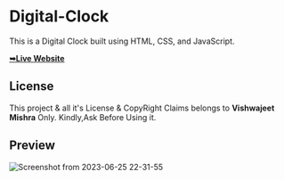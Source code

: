 # Digital-Clock

This is a Digital Clock built using HTML, CSS, and JavaScript.


 <a href="https://vishwajeetmishra4.github.io/Digital-Clock/"><strong>➥Live Website </strong></a>

## License

This project & all it's License & CopyRight Claims belongs to **Vishwajeet Mishra** Only. Kindly,Ask Before Using it. 

## Preview
![Screenshot from 2023-06-25 22-31-55](https://github.com/vishwajeetmishra4/Digital-Clock/assets/135427511/f616483c-08ee-4643-b2c5-12f96de47146)

